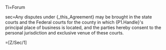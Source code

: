 Ti=Forum

sec=Any disputes under {_this_Agreement} may be brought in the state courts and the Federal courts for the county in which {P1.Handle}'s principal place of business is located, and the parties hereby consent to the personal jurisdiction and exclusive venue of these courts.

=[Z/Sec/1]
